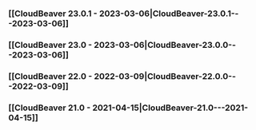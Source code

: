 ### [[CloudBeaver 23.0.1 - 2023-03-06|CloudBeaver-23.0.1---2023-03-06]]

### [[CloudBeaver 23.0 - 2023-03-06|CloudBeaver-23.0.0---2023-03-06]]

### [[CloudBeaver 22.0 - 2022-03-09|CloudBeaver-22.0.0---2022-03-09]]

### [[CloudBeaver 21.0 - 2021-04-15|CloudBeaver-21.0---2021-04-15]]